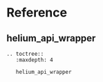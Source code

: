 # Reference

## helium_api_wrapper

```{eval-rst}
.. toctree::
   :maxdepth: 4

   helium_api_wrapper
```
